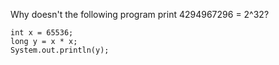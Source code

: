 Why doesn't the following program print 4294967296 = 2^32?
````
int x = 65536;
long y = x * x;
System.out.println(y);
````

